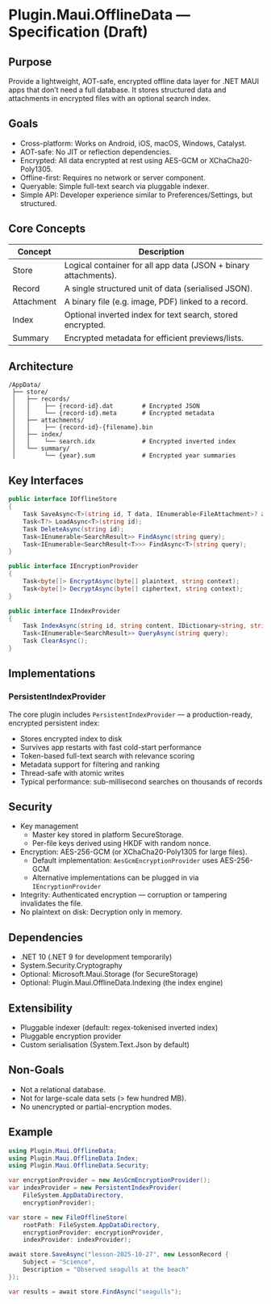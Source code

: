 # Plugin.Maui.OfflineData — Specification (Draft)

## Purpose

Provide a lightweight, AOT-safe, encrypted offline data layer for .NET MAUI apps that don’t need a full database. It stores structured data and attachments in encrypted files with an optional search index.

## Goals

* Cross-platform: Works on Android, iOS, macOS, Windows, Catalyst.
* AOT-safe: No JIT or reflection dependencies.
* Encrypted: All data encrypted at rest using AES-GCM or XChaCha20-Poly1305.
* Offline-first: Requires no network or server component.
* Queryable: Simple full-text search via pluggable indexer.
* Simple API: Developer experience similar to Preferences/Settings, but structured.

## Core Concepts

| Concept    | Description                                                     |
| ---------- | --------------------------------------------------------------- |
| Store      | Logical container for all app data (JSON + binary attachments). |
| Record     | A single structured unit of data (serialised JSON).             |
| Attachment | A binary file (e.g. image, PDF) linked to a record.             |
| Index      | Optional inverted index for text search, stored encrypted.      |
| Summary    | Encrypted metadata for efficient previews/lists.                |

## Architecture

```tree
/AppData/
 ├── store/
 │   ├── records/
 │   │    ├── {record-id}.dat        # Encrypted JSON
 │   │    └── {record-id}.meta       # Encrypted metadata
 │   ├── attachments/
 │   │    ├── {record-id}-{filename}.bin
 │   ├── index/
 │   │    └── search.idx             # Encrypted inverted index
 │   └── summary/
 │        └── {year}.sum             # Encrypted year summaries
```

## Key Interfaces

```csharp
public interface IOfflineStore
{
    Task SaveAsync<T>(string id, T data, IEnumerable<FileAttachment>? attachments = null);
    Task<T?> LoadAsync<T>(string id);
    Task DeleteAsync(string id);
    Task<IEnumerable<SearchResult>> FindAsync(string query);
    Task<IEnumerable<SearchResult<T>>> FindAsync<T>(string query);
}

public interface IEncryptionProvider
{
    Task<byte[]> EncryptAsync(byte[] plaintext, string context);
    Task<byte[]> DecryptAsync(byte[] ciphertext, string context);
}

public interface IIndexProvider
{
    Task IndexAsync(string id, string content, IDictionary<string, string> metadata);
    Task<IEnumerable<SearchResult>> QueryAsync(string query);
    Task ClearAsync();
}
```

## Implementations

### PersistentIndexProvider

The core plugin includes `PersistentIndexProvider` — a production-ready, encrypted persistent index:

- Stores encrypted index to disk
- Survives app restarts with fast cold-start performance
- Token-based full-text search with relevance scoring
- Metadata support for filtering and ranking
- Thread-safe with atomic writes
- Typical performance: sub-millisecond searches on thousands of records

## Security

* Key management
  * Master key stored in platform SecureStorage.
  * Per-file keys derived using HKDF with random nonce.
* Encryption: AES-256-GCM (or XChaCha20-Poly1305 for large files).
  * Default implementation: `AesGcmEncryptionProvider` uses AES-256-GCM
  * Alternative implementations can be plugged in via `IEncryptionProvider`
* Integrity: Authenticated encryption — corruption or tampering invalidates the file.
* No plaintext on disk: Decryption only in memory.

## Dependencies

* .NET 10 (.NET 9 for development temporarily)
* System.Security.Cryptography
* Optional: Microsoft.Maui.Storage (for SecureStorage)
* Optional: Plugin.Maui.OfflineData.Indexing (the index engine)

## Extensibility

* Pluggable indexer (default: regex-tokenised inverted index)
* Pluggable encryption provider
* Custom serialisation (System.Text.Json by default)

## Non-Goals

* Not a relational database.
* Not for large-scale data sets (> few hundred MB).
* No unencrypted or partial-encryption modes.

## Example

```csharp
using Plugin.Maui.OfflineData;
using Plugin.Maui.OfflineData.Index;
using Plugin.Maui.OfflineData.Security;

var encryptionProvider = new AesGcmEncryptionProvider();
var indexProvider = new PersistentIndexProvider(
    FileSystem.AppDataDirectory,
    encryptionProvider);

var store = new FileOfflineStore(
    rootPath: FileSystem.AppDataDirectory,
    encryptionProvider: encryptionProvider,
    indexProvider: indexProvider);

await store.SaveAsync("lesson-2025-10-27", new LessonRecord {
    Subject = "Science",
    Description = "Observed seagulls at the beach"
});

var results = await store.FindAsync("seagulls");
```
